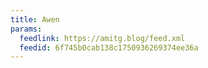 ```yaml
---
title: Awen
params:
  feedlink: https://amitg.blog/feed.xml
  feedid: 6f745b0cab138c1750936269374ee36a
---
```

